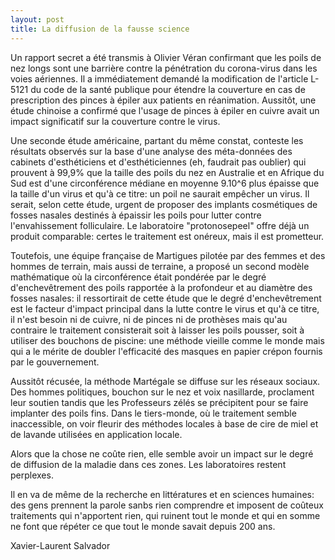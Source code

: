 ```yaml
---
layout: post
title: La diffusion de la fausse science
---
```


Un rapport secret a été transmis à Olivier Véran confirmant que les poils de nez longs sont une barrière contre la pénétration du corona-virus dans les voies aériennes. Il a immédiatement demandé la modification de l'article L-5121 du code de la santé publique pour étendre la couverture en cas de prescription des pinces à épiler aux patients en réanimation. Aussitôt, une étude chinoise a confirmé que l'usage de pinces à épiler en cuivre avait un impact significatif sur la couverture contre le virus. 

Une seconde étude américaine, partant du même constat, conteste les résultats observés sur la base d'une analyse des méta-données des cabinets d'esthéticiens et d'esthéticiennes (eh, faudrait pas oublier) qui prouvent à 99,9% que la taille des poils du nez en Australie et en Afrique du Sud est d'une circonférence médiane en moyenne 9.10^6 plus épaisse que la taille d'un virus et qu'à ce titre: un poil ne saurait empêcher un virus. Il serait, selon cette étude, urgent de proposer des implants cosmétiques de fosses nasales destinés à épaissir les poils pour lutter contre l'envahissement folliculaire. Le laboratoire "protonosepeel" offre déjà un produit comparable: certes le traitement est onéreux, mais il est prometteur.

Toutefois, une équipe française de Martigues pilotée par des femmes et des hommes de terrain, mais aussi de terraine, a proposé un second modèle mathématique où la circonférence était pondérée par le degré d'enchevêtrement des poils rapportée à la profondeur et au diamètre des fosses nasales: il ressortirait de cette étude que le degré d'enchevêtrement est le facteur d'impact principal dans la lutte contre le virus et qu'à ce titre, il n'est besoin ni de cuivre, ni de pinces ni de prothèses mais qu'au contraire le traitement consisterait soit à laisser les poils pousser, soit à utiliser des bouchons de piscine: une méthode vieille comme le monde mais qui a le mérite de doubler l'efficacité des masques en papier crépon fournis par le gouvernement.

Aussitôt récusée, la méthode Martégale se diffuse sur les réseaux sociaux. Des hommes politiques, bouchon sur le nez et voix nasillarde, proclament leur soutien tandis que les Professeurs zélés se précipitent pour se faire implanter des poils fins. Dans le tiers-monde, où le traitement semble inaccessible, on voir fleurir des méthodes locales à base de cire de miel et de lavande utilisées en application locale. 

Alors que la chose ne coûte rien, elle semble avoir un impact sur le degré de diffusion de la maladie dans ces zones. Les laboratoires restent perplexes.

Il en va de même de la recherche en littératures et en sciences humaines: des gens prennent la parole sanbs rien comprendre et imposent de coûteux traitements qui n'apportent rien, qui ruinent tout le monde et qui en somme ne font que répéter ce que tout le monde savait depuis 200 ans.

Xavier-Laurent Salvador
